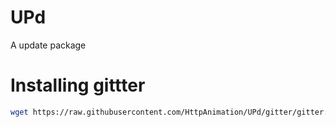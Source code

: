 # UPd
A update package

# Installing gittter
```bash
wget https://raw.githubusercontent.com/HttpAnimation/UPd/gitter/gitter.bash && bash gitter
```
